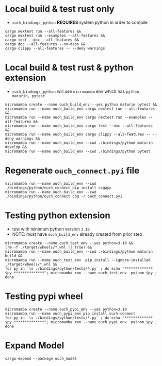 # Local build & test rust only
* `ouch_bindings_python` **REQUIRES** system python in order to compile  
```shell
cargo nextest run --all-features &&
cargo nextest run --examples --all-features &&
cargo test --doc --all-features &&
cargo doc --all-features --no-deps &&
cargo clippy --all-features -- --deny warnings
```

# Local build & test rust & python extension
* `ouch_bindings_python` will use `micromamba` env which has `python, maturin, pytest`
```shell
micromamba create --name ouch_build_env --yes python maturin pytest &&
micromamba run --name ouch_build_env cargo nextest run --all-features &&
micromamba run --name ouch_build_env cargo nextest run --examples --all-features && 
micromamba run --name ouch_build_env cargo test --doc --all-features &&
micromamba run --name ouch_build_env cargo clippy --all-features -- --deny warnings &&
micromamba run --name ouch_build_env --cwd ./bindings/python maturin develop &&
micromamba run --name ouch_build_env --cwd ./bindings/python pytest
```

# Regenerate `ouch_connect.pyi` file
```shell    
micromamba run --name ouch_build_env --cwd ./bindings/python/ouch_connect pip install cogapp
micromamba run --name ouch_build_env --cwd ./bindings/python/ouch_connect cog -r ouch_connect.pyi
```

# Testing python extension
* test with minimum python version `3.10`
* NOTE: must have `ouch_build_env` already created from prior step
```shell
micromamba create --name ouch_test_env --yes python=3.10 &&
(rm -f ./target/wheels/*.whl || true) &&
micromamba run --name ouch_build_env --cwd ./bindings/python maturin build &&
micromamba run --name ouch_test_env  pip install --ignore-installed ./target/wheels/*.whl &&
for py in `ls ./bindings/python/tests/*.py` ; do echo "************* $py **************"; micromamba run --name ouch_test_env  python $py ; done
```

# Testing pypi wheel
```shell
micromamba create --name ouch_pypi_env --yes python=3.10
micromamba run --name ouch_pypi_env pip install ouch-connect
for py in `ls ./bindings/python/tests/*.py` ; do echo "************* $py **************"; micromamba run --name ouch_pypi_env  python $py ; done
```

# Expand Model
```shell
cargo expand --package ouch_model
```


